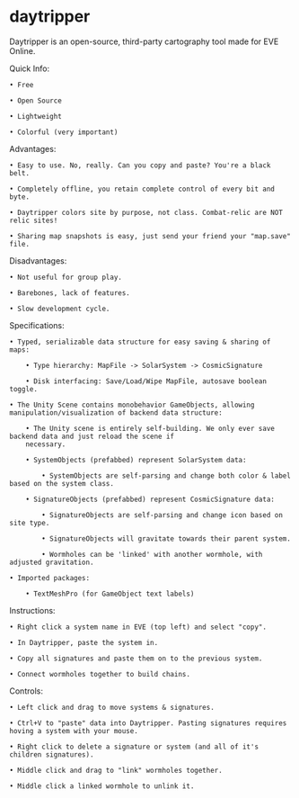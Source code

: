 # daytripper

Daytripper is an open-source, third-party cartography tool made for EVE Online.

Quick Info:

	• Free

	• Open Source

	• Lightweight

	• Colorful (very important)

Advantages:

	• Easy to use. No, really. Can you copy and paste? You're a black belt.

	• Completely offline, you retain complete control of every bit and byte.

	• Daytripper colors site by purpose, not class. Combat-relic are NOT relic sites!

	• Sharing map snapshots is easy, just send your friend your "map.save" file.

Disadvantages:

	• Not useful for group play.

	• Barebones, lack of features.

	• Slow development cycle.

Specifications:

	• Typed, serializable data structure for easy saving & sharing of maps:

		• Type hierarchy: MapFile -> SolarSystem -> CosmicSignature

		• Disk interfacing: Save/Load/Wipe MapFile, autosave boolean toggle.

	• The Unity Scene contains monobehavior GameObjects, allowing manipulation/visualization of backend data structure:

		• The Unity scene is entirely self-building. We only ever save backend data and just reload the scene if 
		necessary.

		• SystemObjects (prefabbed) represent SolarSystem data:

			• SystemObjects are self-parsing and change both color & label based on the system class.

		• SignatureObjects (prefabbed) represent CosmicSignature data:

			• SignatureObjects are self-parsing and change icon based on site type.

			• SignatureObjects will gravitate towards their parent system.

			• Wormholes can be 'linked' with another wormhole, with adjusted gravitation.

	• Imported packages:

		• TextMeshPro (for GameObject text labels)

Instructions:

	• Right click a system name in EVE (top left) and select "copy".

	• In Daytripper, paste the system in.

	• Copy all signatures and paste them on to the previous system.

	• Connect wormholes together to build chains.

Controls:

	• Left click and drag to move systems & signatures.

	• Ctrl+V to "paste" data into Daytripper. Pasting signatures requires hoving a system with your mouse.

	• Right click to delete a signature or system (and all of it's children signatures).

	• Middle click and drag to "link" wormholes together.

	• Middle click a linked wormhole to unlink it.